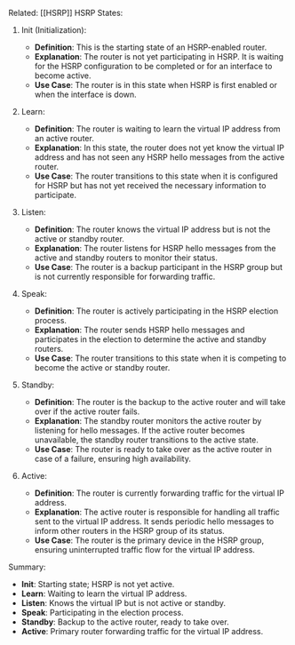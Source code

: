 
Related: [[HSRP]]
HSRP States:

1. Init (Initialization):
   - **Definition**: This is the starting state of an HSRP-enabled router.
   - **Explanation**: The router is not yet participating in HSRP. It is waiting for the HSRP configuration to be completed or for an interface to become active.
   - **Use Case**: The router is in this state when HSRP is first enabled or when the interface is down.

2. Learn:
   - **Definition**: The router is waiting to learn the virtual IP address from an active router.
   - **Explanation**: In this state, the router does not yet know the virtual IP address and has not seen any HSRP hello messages from the active router.
   - **Use Case**: The router transitions to this state when it is configured for HSRP but has not yet received the necessary information to participate.

3. Listen:
   - **Definition**: The router knows the virtual IP address but is not the active or standby router.
   - **Explanation**: The router listens for HSRP hello messages from the active and standby routers to monitor their status.
   - **Use Case**: The router is a backup participant in the HSRP group but is not currently responsible for forwarding traffic.

4. Speak:
   - **Definition**: The router is actively participating in the HSRP election process.
   - **Explanation**: The router sends HSRP hello messages and participates in the election to determine the active and standby routers.
   - **Use Case**: The router transitions to this state when it is competing to become the active or standby router.

5. Standby:
   - **Definition**: The router is the backup to the active router and will take over if the active router fails.
   - **Explanation**: The standby router monitors the active router by listening for hello messages. If the active router becomes unavailable, the standby router transitions to the active state.
   - **Use Case**: The router is ready to take over as the active router in case of a failure, ensuring high availability.

6. Active:
   - **Definition**: The router is currently forwarding traffic for the virtual IP address.
   - **Explanation**: The active router is responsible for handling all traffic sent to the virtual IP address. It sends periodic hello messages to inform other routers in the HSRP group of its status.
   - **Use Case**: The router is the primary device in the HSRP group, ensuring uninterrupted traffic flow for the virtual IP address.

Summary:
- **Init**: Starting state; HSRP is not yet active.
- **Learn**: Waiting to learn the virtual IP address.
- **Listen**: Knows the virtual IP but is not active or standby.
- **Speak**: Participating in the election process.
- **Standby**: Backup to the active router, ready to take over.
- **Active**: Primary router forwarding traffic for the virtual IP address.